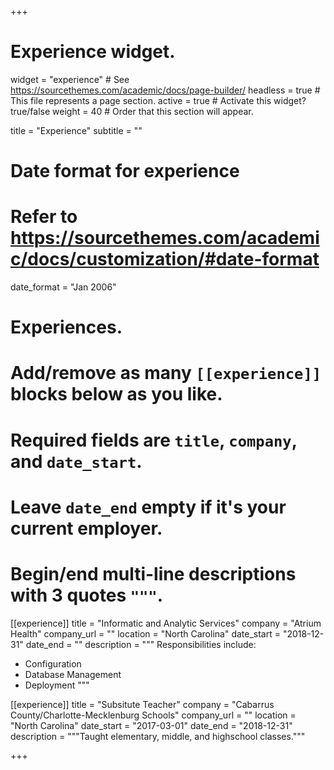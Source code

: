 +++
# Experience widget.
widget = "experience"  # See https://sourcethemes.com/academic/docs/page-builder/
headless = true  # This file represents a page section.
active = true  # Activate this widget? true/false
weight = 40  # Order that this section will appear.

title = "Experience"
subtitle = ""

# Date format for experience
#   Refer to https://sourcethemes.com/academic/docs/customization/#date-format
date_format = "Jan 2006"

# Experiences.
#   Add/remove as many `[[experience]]` blocks below as you like.
#   Required fields are `title`, `company`, and `date_start`.
#   Leave `date_end` empty if it's your current employer.
#   Begin/end multi-line descriptions with 3 quotes `"""`.
[[experience]]
  title = "Informatic and Analytic Services"
  company = "Atrium Health"
  company_url = ""
  location = "North Carolina"
  date_start = "2018-12-31"
  date_end = ""
  description = """
  Responsibilities include:
  
  * Configuration
  * Database Management
  * Deployment
  """

[[experience]]
  title = "Subsitute Teacher"
  company = "Cabarrus County/Charlotte-Mecklenburg Schools"
  company_url = ""
  location = "North Carolina"
  date_start = "2017-03-01"
  date_end = "2018-12-31"
  description = """Taught elementary, middle, and highschool classes."""

+++
